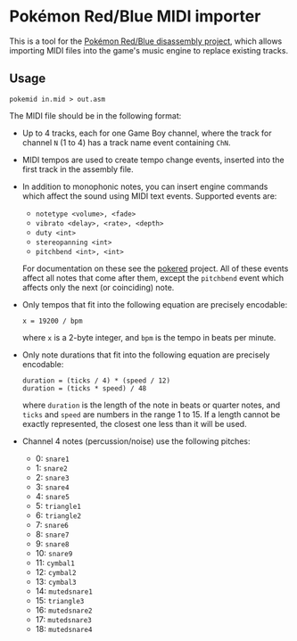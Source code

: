 # Pokémon Red/Blue MIDI importer

This is a tool for the [Pokémon Red/Blue disassembly project][pokered], which
allows importing MIDI files into the game's music engine to replace existing
tracks.

[pokered]: https://github.com/iimarckus/pokered

## Usage

    pokemid in.mid > out.asm

The MIDI file should be in the following format:

  * Up to 4 tracks, each for one Game Boy channel, where the track for channel
    `N` (1 to 4) has a track name event containing `ChN`.

  * MIDI tempos are used to create tempo change events, inserted into the first
    track in the assembly file.

  * In addition to monophonic notes, you can insert engine commands which affect
    the sound using MIDI text events. Supported events are:

      * `notetype <volume>, <fade>`
      * `vibrato <delay>, <rate>, <depth>`
      * `duty <int>`
      * `stereopanning <int>`
      * `pitchbend <int>, <int>`

    For documentation on these see the [pokered] project.
    All of these events affect all notes that come after them, except the
    `pitchbend` event which affects only the next (or coinciding) note.

  * Only tempos that fit into the following equation are precisely encodable:

        x = 19200 / bpm

    where `x` is a 2-byte integer, and `bpm` is the tempo in beats per minute.

  * Only note durations that fit into the following equation are precisely
    encodable:

        duration = (ticks / 4) * (speed / 12)
        duration = (ticks * speed) / 48

    where `duration` is the length of the note in beats or quarter notes,
    and `ticks` and `speed` are numbers in the range 1 to 15. If a length cannot
    be exactly represented, the closest one less than it will be used.

  * Channel 4 notes (percussion/noise) use the following pitches:

    * 0: `snare1`
    * 1: `snare2`
    * 2: `snare3`
    * 3: `snare4`
    * 4: `snare5`
    * 5: `triangle1`
    * 6: `triangle2`
    * 7: `snare6`
    * 8: `snare7`
    * 9: `snare8`
    * 10: `snare9`
    * 11: `cymbal1`
    * 12: `cymbal2`
    * 13: `cymbal3`
    * 14: `mutedsnare1`
    * 15: `triangle3`
    * 16: `mutedsnare2`
    * 17: `mutedsnare3`
    * 18: `mutedsnare4`
